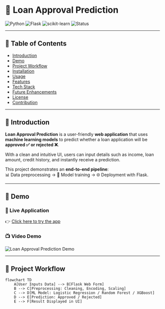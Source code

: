 # 🏦 Loan Approval Prediction

![Python](https://img.shields.io/badge/Python-3.8%2B-blue?logo=python) 
![Flask](https://img.shields.io/badge/Flask-2.0+-black?logo=flask) 
![scikit-learn](https://img.shields.io/badge/scikit--learn-ML-orange?logo=scikitlearn) 
![Status](https://img.shields.io/badge/Status-Active-success?style=flat)

---

## 📑 Table of Contents
- [Introduction](#introduction)
- [Demo](#demo)
- [Project Workflow](#project-workflow)
- [Installation](#installation)
- [Usage](#usage)
- [Features](#features)
- [Tech Stack](#tech-stack)
- [Future Enhancements](#future-enhancements)
- [License](#license)
- [Contribution](#contribution)

---

## 📌 Introduction
**Loan Approval Prediction** is a user-friendly **web application** that uses **machine learning models** to predict whether a loan application will be **approved ✅ or rejected ❌**.  

With a clean and intuitive UI, users can input details such as income, loan amount, credit history, and instantly receive a prediction.  

This project demonstrates an **end-to-end pipeline**:  
📊 Data preprocessing → 🤖 Model training → 🌐 Deployment with Flask.

---

## 🎥 Demo
### 🔗 Live Application
👉 [Click here to try the app](https://loan-approval-prediction-b5l5.onrender.com/)  

### 📺 Video Demo
![Loan Approval Prediction Demo](https://github.com/neerajcodes888/Loan-Approval-Prediction/assets/98253646/276b7691-55f1-4aa4-95cb-daf5e76c3ffa)

---

## 🔄 Project Workflow
```mermaid
flowchart TD
    A[User Inputs Data] --> B[Flask Web Form]
    B --> C[Preprocessing: Cleaning, Encoding, Scaling]
    C --> D[ML Model: Logistic Regression / Random Forest / XGBoost]
    D --> E[Prediction: Approved / Rejected]
    E --> F[Result Displayed in UI]






